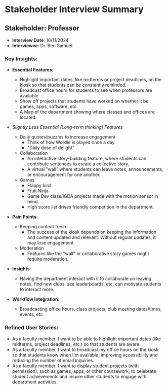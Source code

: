 # Stakeholder Interview Summary
## Stakeholder: Professor
- **Interview Date**: 10/11/2024
- **Interviewee**: Dr. Ben Samuel
### Key Insights:
- **Essential Features**: 
	- Highlight important dates, like midterms or project deadlines, on the kiosk so that students can be constantly reminded.
	- Broadcast office hours for students to see when professors are available
	- Show off projects that students have worked on whether it be games, apps, software, etc.
	- A Map of the department showing where classes and offices are located.

- *Slightly Less Essential (Long-term thinking) Features*
	- Daily quotes/puzzles to increase engagement
		- Think of how Wordle is played once a day
		- "Daily dose of delight"
	- Collaboration
		- An interactive story-building feature, where students can contribute sentences to create a collective story.
		- A virtual "wall" where students can leave notes, announcements, or encouragement for one another.
	- Games
		- Flappy bird
		- Fruit Ninja
		- Game Dev class/IGDA projects made with the motion sensor in mind.
		- High score list drives friendly competition in the department.
- **Pain Points**: 
	- Keeping content fresh 
		- The success of the kiosk depends on keeping the information and content updated and relevant. Without regular updates, it may lose engagement.
	- Moderation 
		- Features like the "wall" or collaborative story games might require moderation.
- **Insights**: 
	- Having the department interact with it to collaborate on leaving notes, find new clubs, see leaderboards, etc. can motivate students to interact more.
- **Workflow Integration**: 
	- Broadcasting office hours, class projects, club meeting dates/times, events, etc.
### Refined User Stories:
- As a faculty member, I want to be able to highlight important dates (like midterms, project deadlines, etc.) so that students are aware.
- As a faculty member, I want to broadcast my office hours on the kiosk so that students know when I'm available, improving accessibility and reducing the number of email inquiries.
- As a faculty member, I want to display student projects (with permission), such as games, apps, or other coursework, to celebrate student achievements and inspire other students to engage with department activities.